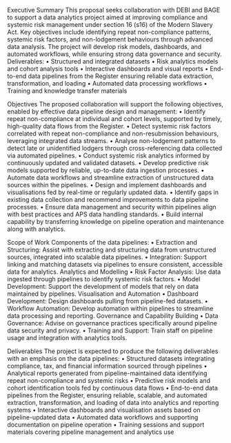 Executive Summary 
This proposal seeks collaboration with DEBI and BAGE to support a data analytics project aimed at improving compliance and systemic risk management under section 16 (s16) of the Modern Slavery Act.
Key objectives include identifying repeat non-compliance patterns, systemic risk factors, and non-lodgement behaviours through advanced data analysis. The project will develop risk models, dashboards, and automated workflows, while ensuring strong data governance and security. 
Deliverables:
•	Structured and integrated datasets
•	Risk analytics models and cohort analysis tools
•	Interactive dashboards and visual reports
•	End-to-end data pipelines from the Register ensuring reliable data extraction, transformation, and loading
•	Automated data processing workflows
•	Training and knowledge transfer materials

Objectives
The proposed collaboration will support the following objectives, enabled by effective data pipeline design and management:
•	Identify repeat non-compliance at individual and cohort levels, supported by timely, high-quality data flows from the Register.
•	Detect systemic risk factors correlated with repeat non-compliance and non-resubmission behaviours, leveraging integrated data streams.
•	Analyse non-lodgement patterns to detect late or unidentified lodgers through cross-referencing data collected via automated pipelines.
•	Conduct systemic risk analytics informed by continuously updated and validated datasets.
•	Develop predictive risk models supported by reliable, up-to-date data ingestion processes.
•	Automate data workflows and streamline extraction of unstructured data sources within the pipelines.
•	Design and implement dashboards and visualisations fed by real-time or regularly updated data.
•	Identify gaps in existing data collection and recommend improvements to data pipeline processes.
•	Ensure data management and security within pipelines align with best practices and APS data handling standards.
•	Build internal capability by transferring knowledge on pipeline operation and maintenance along with analytics.

Scope of Work
Components of the data pipelines:
•	Extraction and Structuring: Assist with extracting and structuring data from unstructured sources, integrated into scalable data pipelines.
•	Integration: Support linking and matching datasets via pipelines to ensure consistent, accessible data for analytics.
Analytics and Modelling
•	Risk Factor Analysis: Use data ingested through pipelines to identify systemic risk factors.
•	Model Development: Support the development of models that rely on data maintained by pipelines.
Visualisation and Automation
•	Dashboard Development: Design dashboards pulling from pipeline-fed datasets.
•	Workflow Automation: Develop automation within pipelines to streamline data processing and reporting.
Governance and Capability Building
•	Data Governance: Advise on governance practices specifically around pipeline data security and privacy.
•	Training and Support: Train staff on pipeline usage and integration with analytics tools.

Deliverables
The project is expected to produce the following deliverables with an emphasis on the data pipelines:
•	Structured datasets integrating compliance, tax, and financial information sourced through pipelines
•	Analytical reports generated from pipeline-maintained data identifying repeat non-compliance and systemic risks
•	Predictive risk models and cohort identification tools fed by continuous data flows
•	End-to-end data pipelines from the Register, ensuring reliable, scalable, and automated extraction, transformation, and loading of data into analytics and reporting systems
•	Interactive dashboards and visualisation assets based on pipeline-updated data
•	Automated data workflows and supporting documentation on pipeline operation
•	Training sessions and support materials covering pipeline management and analytics use


